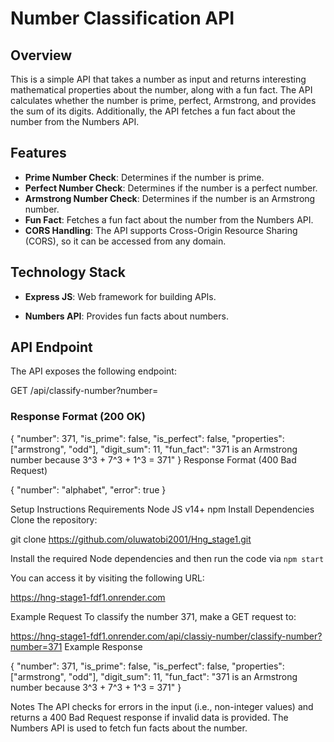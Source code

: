 # Number Classification API

## Overview

This is a simple API that takes a number as input and returns interesting mathematical properties about the number, along with a fun fact. The API calculates whether the number is prime, perfect, Armstrong, and provides the sum of its digits. Additionally, the API fetches a fun fact about the number from the Numbers API.

## Features

- **Prime Number Check**: Determines if the number is prime.
- **Perfect Number Check**: Determines if the number is a perfect number.
- **Armstrong Number Check**: Determines if the number is an Armstrong number.
- **Fun Fact**: Fetches a fun fact about the number from the Numbers API.
- **CORS Handling**: The API supports Cross-Origin Resource Sharing (CORS), so it can be accessed from any domain.

## Technology Stack

- **Express JS**: Web framework for building APIs.

- **Numbers API**: Provides fun facts about numbers.

## API Endpoint

The API exposes the following endpoint:

GET /api/classify-number?number=<number>

### Response Format (200 OK)


{
  "number": 371,
  "is_prime": false,
  "is_perfect": false,
  "properties": ["armstrong", "odd"],
  "digit_sum": 11,
  "fun_fact": "371 is an Armstrong number because 3^3 + 7^3 + 1^3 = 371"
}
Response Format (400 Bad Request)

{
  "number": "alphabet",
  "error": true
}

Setup Instructions
Requirements
Node JS v14+
npm 
Install Dependencies
Clone the repository:

git clone https://github.com/oluwatobi2001/Hng_stage1.git


Install the required Node  dependencies and then run the code via `npm start`




You can access it by visiting the following URL:




https://hng-stage1-fdf1.onrender.com

Example Request
To classify the number 371, make a GET request to:

https://hng-stage1-fdf1.onrender.com/api/classiy-number/classify-number?number=371
Example Response

{
  "number": 371,
  "is_prime": false,
  "is_perfect": false,
  "properties": ["armstrong", "odd"],
  "digit_sum": 11,
  "fun_fact": "371 is an Armstrong number because 3^3 + 7^3 + 1^3 = 371"
}


Notes
The API checks for errors in the input (i.e., non-integer values) and returns a 400 Bad Request response if invalid data is provided.
The Numbers API is used to fetch fun facts about the number.